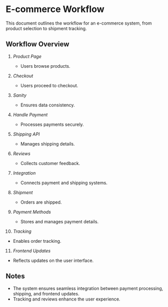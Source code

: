 # E-commerce Workflow

This document outlines the workflow for an e-commerce system, from product selection to shipment tracking.

## Workflow Overview

1. *Product Page*  
   - Users browse products.

2. *Checkout*  
   - Users proceed to checkout.

3. *Sanity*  
   - Ensures data consistency.

4. *Handle Payment*  
   - Processes payments securely.

5. *Shipping API*  
   - Manages shipping details.

6. *Reviews*  
   - Collects customer feedback.

7. *Integration*  
   - Connects payment and shipping systems.

8. *Shipment*  
   - Orders are shipped.

9. *Payment Methods*  
   - Stores and manages payment details.

10. *Tracking*  
   - Enables order tracking.

11. *Frontend Updates*  
   - Reflects updates on the user interface.

## Notes
- The system ensures seamless integration between payment processing, shipping, and frontend updates.
- Tracking and reviews enhance the user experience.
